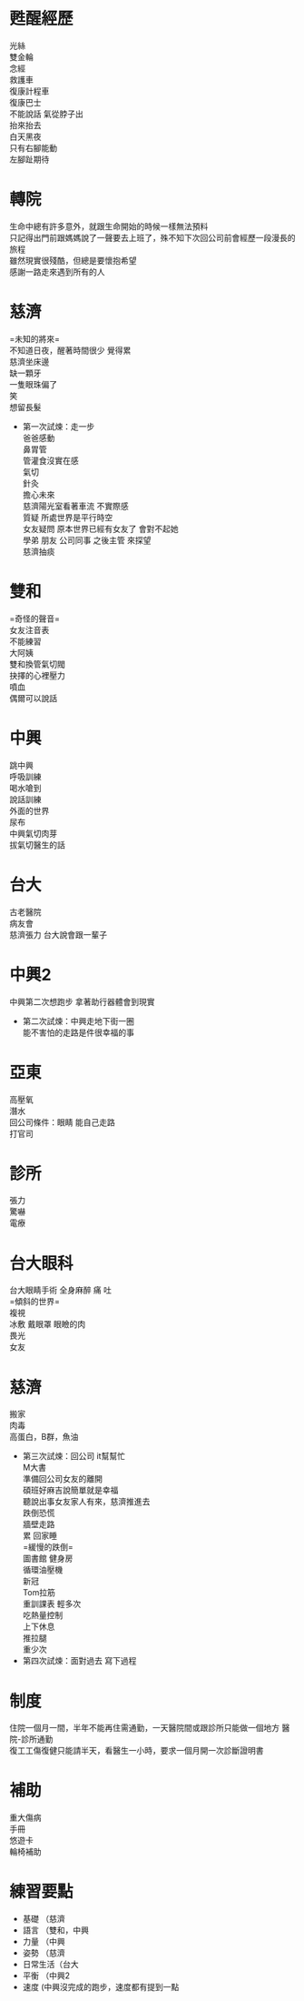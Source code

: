 # 甦醒經歷  
光絲   
雙金輪  
念經  
救護車  
復康計程車  
復康巴士  
不能說話 
氣從脖子出  
抬來抬去  
白天黑夜  
只有右腳能動  
左腳趾期待  

# 轉院
生命中總有許多意外，就跟生命開始的時候一樣無法預料  
只記得出門前跟媽媽說了一聲要去上班了，殊不知下次回公司前會經歷一段漫長的旅程  
雖然現實很殘酷，但總是要懷抱希望   
感謝一路走來遇到所有的人  

# 慈濟  
=未知的將來=    
不知道日夜，醒著時間很少 覺得累  
慈濟坐床邊  
缺一顆牙  
一隻眼珠偏了  
笑  
想留長髮  
 * 第一次試煉：走一步    
爸爸感動  
鼻胃管  
管灌食沒實在感  
氣切  
針灸  
擔心未來  
慈濟陽光室看著車流 不實際感  
質疑 所處世界是平行時空  
女友疑問 原本世界已經有女友了 會對不起她  
學弟 朋友 公司同事 之後主管 來探望  
慈濟抽痰  

# 雙和  
=奇怪的聲音=    
女友注音表  
不能練習  
大阿姨  
雙和換管氣切閥     
抉擇的心裡壓力  
噴血  
偶爾可以說話  

# 中興   
跳中興  
呼吸訓練  
喝水嗆到  
說話訓練  
外面的世界  
尿布  
中興氣切肉芽  
拔氣切醫生的話  

# 台大  
古老醫院  
病友會  
慈濟張力 台大說會跟一輩子  

# 中興2  
中興第二次想跑步 拿著助行器體會到現實  
 * 第二次試煉：中興走地下街一圈  
能不害怕的走路是件很幸福的事  

# 亞東  
高壓氧  
潛水  
回公司條件：眼睛 能自己走路  
打官司  

# 診所  
張力  
驚嚇  
電療 

# 台大眼科  
台大眼睛手術 全身麻醉 痛 吐  
=傾斜的世界=   
複視  
冰敷 戴眼罩 眼瞼的肉  
畏光  
女友  

# 慈濟  
搬家  
肉毒  
高蛋白，B群，魚油  
 * 第三次試煉：回公司  it幫幫忙  
M大書  
準備回公司女友的離開   
碩班好麻吉說簡單就是幸福   
聽說出事女友家人有來，慈濟推進去   
跌倒恐慌  
牆壁走路  
累 回家睡  
=緩慢的跌倒=  
圖書館 健身房  
循環油壓機  
新冠  
Tom拉筋  
重訓課表 輕多次  
吃熱量控制  
上下休息  
推拉腿  
重少次  
* 第四次試煉：面對過去 寫下過程  

# 制度  
住院一個月一間，半年不能再住需通勤，一天醫院間或跟診所只能做一個地方
醫院-診所通勤  
復工工傷復健只能請半天，看醫生一小時，要求一個月開一次診斷證明書    

# 補助  
重大傷病  
手冊  
悠遊卡   
輪椅補助  

# 練習要點  
* 基礎  （慈濟  
* 語言  （雙和，中興  
* 力量  （中興   
* 姿勢  （慈濟  
* 日常生活（台大  
* 平衡 （中興2  
* 速度 (中興沒完成的跑步，速度都有提到一點  

